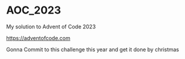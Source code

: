 # AOC_2023
My solution to Advent of Code 2023

https://adventofcode.com

Gonna Commit to this challenge this year and get it done by christmas
